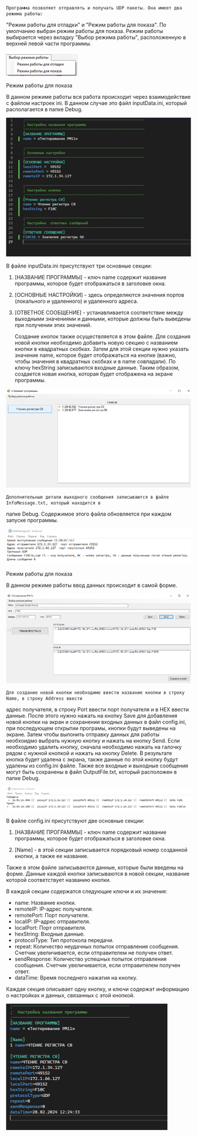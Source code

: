     Программа позволяет отправлять и получать UDP пакеты. Она имеет два режима работы: 
"Режим работы для отладки" и "Режим работы для показа". По умолчанию выбран режим работы для показа. 
Режим работы выбирается через вкладку "Выбор режима работы", расположенную в верхней 
левой части программы.

![Вкладка "Выбор режима работы"](picturte/Choose.PNG)

Режим работы для показа

В данном режиме работы вся работа происходит через взаимодействие с файлом настроек ini.
В данном случае это файл inputData.ini, который располагается в папке Debug.

  ![FShow](picturte/inputData.PNG)
  
В файле inputData.ini присутствуют три основные секции:

 1. [НАЗВАНИЕ ПРОГРАММЫ] - ключ name содержит название программы, которое будет отображаться в заголовке окна.
 
 2. [ОСНОВНЫЕ НАСТРОЙКИ] - здесь определяются значения портов (локального и удаленного) и удаленного 
 адреса.
 
 3. [ОТВЕТНОЕ СООБЩЕНИЕ] -  устанавливается соответствие между выходными значениями
 и данными, которые должны быть выведены при получении этих значений.

    Создание кнопок также осуществляется в этом файле. Для создания новой кнопки необходимо добавить 
новую секцию с названием кнопки в квадратных скобках. Затем для этой секции нужно указать 
значение name, которое будет отображаться на кнопке (важно, чтобы значения в квадратных 
скобках и в name совпадали). По ключу hexString записываются входные данные. 
Таким образом, создается новая кнопка, которая будет отображена на экране программы.

 ![inputData.ini](picturte/FShow.PNG)

    Дополнительные детали выходного сообщения записываются в файле InfoMessage.txt, который находится в 
папке Debug. Содержимое этого файла обновляется при каждом запуске программы.

  ![InfoMessage.txt](picturte/InfoMessage.PNG)

Режим работы для показа

В данном режиме работы ввод данных происходит в самой форме. 

![FDebug](picturte/FDebug.PNG)

    Для создание новой кнопки необходимо ввести название кнопки в строку Name, в строку Address ввести
адрес получателя, в строку Port ввести порт получателя и в HEX ввести данные. После этого нужно нажать
на кнопку Save для добавления новой кнопки на экран и сохранении входных данных в файл config.ini,
при последующем открытии програмы, кнопки будут выведены на экране. Затем чтобы выпонить отправку данных для 
работы необхоидмо выбрать нужную кнопку и нажать на кнопку Send. Если необходимо удалить кнопку, сначала необходимо 
нажать на галочку рядом с нужной кнопкой и нажать на кнопку Delete. В результате кнопка будет удалена с экрана,
также данные по этой кнопку будут удалены из config.ini файле. Также все входные и выходные сообщения могут быть
сохранены в файл OutputFile.txt, который расположен в папке Debug. 

![OutputFile.txt](picturte/OutputFile.PNG)

В файле config.ini присутствуют две основные секции:

 1. [НАЗВАНИЕ ПРОГРАММЫ] - ключ name содержит название программы, которое будет отображаться в заголовке окна.
 
 2. [Name] - в этой секции записывается порядковый номер созданной кнопки, а также ее название. 

Также в этом файле записываются данные, которые были введены на форме. Данные каждой кнопки записываются в новой секции, название которой соответствует названию кнопки.

В каждой секции содержатся следующие ключи и их значения:

- name: Название кнопки.
- remoteIP: IP-адрес получателя.
- remotePort: Порт получателя.
- localIP: IP-адрес отправителя.
- localPort: Порт отправителя.
- hexString: Входные данные.
- protocolType: Тип протокола передачи.
- repeat: Количество неудачных попыток отправления сообщения. 
Счетчик увеличивается, если отправителем не получен ответ.
- sendResponse: Количество успешных попыток отправления сообщения. 
Счетчик увеличивается, если отправителем получен ответ.
- dataTime: Время последнего нажатия на кнопку.

Каждая секция описывает одну кнопку, и ключи содержат информацию о настройках 
и данных, связанных с этой кнопкой.

![config.ini](picturte/config.PNG)
